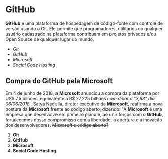 # GitHub
**GitHub** é uma plataforma de hospedagem de código-fonte 
com controle de versão usando o Git. Ele permite que 
programadores, utilitários ou qualquer usuário cadastrado 
na plataforma contribuam em projetos privados e/ou Open 
Source de qualquer lugar do mundo.
<!--Texto retirado da wikipedia-->
* _Git_
* _GitHub_
* _Microsoft_
* _Social Code Hosting_
## Compra do GitHub pela Microsoft
Em 4 de junho de 2018, a **Microsoft** anunciou a compra da 
plataforma por US$ 7,5 bilhões, equivalente a R$ 27,225 bilhões 
_com dólar a "3,63" dia 06/06/2018_ . Satya Nadella, diretor executivo 
da **Microsoft**, reafirma a nova postura da **Microsoft** frente ao código aberto, 
dizendo: "A **Microsoft** é uma empresa que desenvolve em primeiro plano e, ao 
unir forças com o **GitHub**, fortalecemos nosso compromisso com a liberdade, a 
abertura e a inovação dos desenvolvedores. ~~Microsoft e código aberto?~~
<!-- Texto retirado da wikipedia-->
1. **Git**
2. **GitHub**
3. **Microsoft**
4. **Social Code Hosting**




